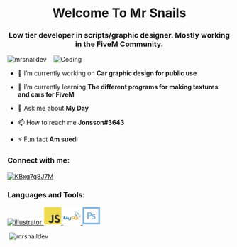 <h1 align="center">Welcome To Mr Snails</h1>
<h3 align="center">Low tier developer in scripts/graphic designer. Mostly working in the FiveM Community.</h3>
<img align="right" alt="Coding" width="400" src="https://c.tenor.com/gXSXZ4BT9JoAAAAd/five-m-interstellar-roleplay.gif")

<p align="left"> <img src="https://komarev.com/ghpvc/?username=mrsnaildev&label=Profile%20views&color=0e75b6&style=flat" alt="mrsnaildev" /> </p>

- 🔭 I’m currently working on **Car graphic design for public use**

- 🌱 I’m currently learning **The different programs for making textures and cars for FiveM**

- 💬 Ask me about **My Day**

- 📫 How to reach me **Jonsson#3643**

- ⚡ Fun fact **Am suedi**

<h3 align="left">Connect with me:</h3>
<p align="left">
<a href="https://discord.gg/KBxq7g8J7M" target="blank"><img align="center" src="https://raw.githubusercontent.com/rahuldkjain/github-profile-readme-generator/master/src/images/icons/Social/discord.svg" alt="KBxq7g8J7M" height="30" width="40" /></a>
</p>

<h3 align="left">Languages and Tools:</h3>
<p align="left"> <a href="https://www.adobe.com/in/products/illustrator.html" target="_blank" rel="noreferrer"> <img src="https://www.vectorlogo.zone/logos/adobe_illustrator/adobe_illustrator-icon.svg" alt="illustrator" width="40" height="40"/> </a> <a href="https://developer.mozilla.org/en-US/docs/Web/JavaScript" target="_blank" rel="noreferrer"> <img src="https://raw.githubusercontent.com/devicons/devicon/master/icons/javascript/javascript-original.svg" alt="javascript" width="40" height="40"/> </a> <a href="https://www.mysql.com/" target="_blank" rel="noreferrer"> <img src="https://raw.githubusercontent.com/devicons/devicon/master/icons/mysql/mysql-original-wordmark.svg" alt="mysql" width="40" height="40"/> </a> <a href="https://www.photoshop.com/en" target="_blank" rel="noreferrer"> <img src="https://raw.githubusercontent.com/devicons/devicon/master/icons/photoshop/photoshop-line.svg" alt="photoshop" width="40" height="40"/> </a> </p>

<p>&nbsp;<img align="center" src="https://github-readme-stats.vercel.app/api?username=mrsnaildev&show_icons=true&locale=en" alt="mrsnaildev" /></p>
